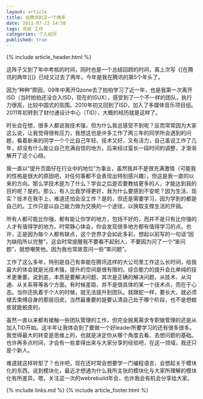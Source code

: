 ```yaml
---
layout: article
title: 在腾讯的又一个两年
date: 2011-07-23 14:58
tags: 总结 工作
categories: 个人经历
published: true
---
```


{% include  article_header.html %}

这阵子又到了年中考核的时间，同时也是一个总结回顾的时间，离上次写《[在腾讯的两年][]》已经又过去了两年，今年是我在腾讯的第5个年头了。

因为“种种”原因，09年中离开Qzone去了拍拍学习了近一年，也是我第一次离开ISD（当时拍拍还没合入ISD，现在的ISUX），感受到了一个不一样的团队，执行力很高，比较中国式的氛围。2010年初又回到了ISD，加入了多媒体音乐项目组。2011年初转到了财付通设计中心（TID），大概的经历就是这样了。

时长会在想，很多人都说我技术强，但为什么我总感受不到呢？反而常常因为大家这么说，让我觉得很有压力，我想这也是许多工作了两三年的同学所会遇到的问题，看着新来的同学一个个比自己年轻、技术又好、又有活力，自己虽说工作了几年，却没有什么能让自己充满自信的地方。后来经过蛮长一段时间的调整，才渐渐解开了这个心结。

我一直以“提升页面仔在行业中的地位”为事业，虽然我并不是很充满激情（可能我的性格是很大的原因吧，对任何事都不会表现出特别感兴趣），但这是我一直的以来的方向。那么学技术是为了什么？学会之后是否要教给更多的人，才能达到我的目的呢？是的。那么，有人比我学得更好，我为什么要感到不安呢？因为生活、现实？技术在我手上，难道还怕会没工作？是的，但还是需要学习，因为学到的都是自己的。工作只是以自己能力做为交换的一个途径，以换取支撑生活的开销。

所有人都可能比你强，都有能让你学的地方，包括不好的，而并不是只有比你强的人才有值得学的地方。时常静心体会，你会发现很多地方都有值得学习的点。也许，正是因为每个人都有缺点，这个世界才会如此多彩。想起以前写的一句话“因为缺陷所以完整”。这会时常提醒我不要看不起别人，不要因为问了一个“笨问题”，就想嘲笑他。因为我也常故意问一些“笨问题”。

工作了这么多年，特别是自己有幸能在腾讯这样的大公司里工作这么长时间，给我最大的体会就是光技术强，提升的空间是很有限的。综合能力的提升会比单纯的技术更重要。说到底，本质是要解决问题，其次是正确的解决问题，从技术、从沟通、从关系等等各个方面。有时候差距，并不是很具体的某一个技术点，而在于心态。当你还执着于个人的时候，就无法提升到团队。就跟蛇一样，要长大，就必须褪去束缚自身的那层旧皮。当然最重要的是要认清自己处于哪个阶段，也不是想蜕皮就能蜕皮的。

虽然一直以来都有接触一些团队管理的工作，但完全脱离需求专职做管理的还是从加入TID开始。这半年让我体会到了要做一个好leader所要学习的还有很多很多。我觉得最大的转变是思维上的，也就是决定你从哪个角度去看、去想问题的基础。也许再多点时间，才会有一些拿得出来与大家分享的经验吧，在这一领域，我还只是个新人。

难道就这样转型了？也许吧，现在还时常会想要学一门编程语言，会想起关于模块化的东西。说到模块化，最近才想通为什么我所主张的模块化与大家所理解的模块化有所差异。嗯，关注这一次的webrebuild年会，也许我会有机会分享给大家。

{% include links.md %}
{% include article_footer.html %}
